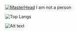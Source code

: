 [![MasterHead](https://files.catbox.moe/npdvlt.png)](https://github.com/fukounaglr) I am not a person




 ![Top Langs](https://github-readme-stats.vercel.app/api/top-langs/?username=fukounaglr&layout=compact)
 
 ![Alt text](https://spotify-recently-played-readme.vercel.app/api?user=31d2qsiawil3cfgdomg2jia5w4ka)
 
